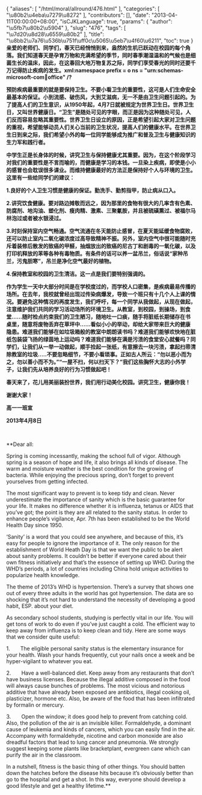 {
    "aliases": [
        "/html/moral/allround/476.html"
    ],
    "categories": [
        "\u80b2\u4eba\u7279\u8272"
    ],
    "contributors": [],
    "date": "2013-04-11T00:00:00+08:00",
    "isCJKLanguage": true,
    "params": {
        "author": "\u5fb7\u80b2\u5904"
    },
    "slug": "476",
    "tags": [
        "\u7d20\u8d28\u6559\u80b2"
    ],
    "title": "\u8bb2\u7a76\u536b\u751f\uff0c\u5065\u5eb7\u4f60\u6211",
    "toc": true
}
**亲爱的老师们、同学们，春天已经悄悄到来，盎然的生机已跃动在校园的每个角落。我们知道春天是孕育万物和充满希望的季节，同时春季潮湿温和的气候也是细菌生长的温床，因此，在这春回大地万物复苏之际，同学们享受春光的同时还要千万记得防止疾病的发生。xml:namespace prefix = o ns = "urn:schemas-microsoft-com:office:office" /?**

**预防疾病最重要的就是要保持卫生。不要小看卫生的重要性，这可是人们生命安全最基本的保证。小到流感、破伤风，大到艾滋病，无一不是由卫生问题引起的。为了提高人们的卫生意识，从1950年起，4月7日就被规定为世界卫生日。世界卫生日，又叫世界健康日。“卫生”是随处可见的字眼，而正是因为这种随处可见，人们反而容易忽略其重要性。世界卫生日设立的原因，正是希望引起大家对卫生问题的重视，希望能够动员人们关心当前的卫生状况，提高人们的健康水平。在世界卫生日到来之际，我们希望小外的每一位同学能够成为推广和普及卫生与健康知识的生力军和践行者。**

**中学生正是长身体的时候，讲究卫生与保持健康尤其重要。因为，在这个阶段学习对我们的重要性是不言而喻的，而健康是学习的本钱。一旦染上疾病，即使是小小的感冒也会耽误很多课业。而维持健康最好的方法正是保持好个人与环境的卫生。这里有一些给同学们的建议：**

**1.良好的个人卫生习惯是健康的保证。勤洗手、勤剪指甲，防止病从口入。**

**2.讲究饮食健康。要对路边摊敬而远之，因为那里的食物有很大的几率含有色素、防腐剂、地沟油、塑化剂、瘦肉精、激素、三聚氰胺，并且被硫磺熏过、被福尔马林泡过或者被水银浸过。**

**3.时刻保持室内空气畅通。空气流通在冬天能防止感冒，在夏天能延缓食物腐败，还可以防止室内二氧化碳浓度过高导致精神不振。另外，室内空气中很可能随时充斥着装修后散发的致癌的甲醛，抽烟放出的致癌的尼古丁和剧毒的一氧化碳，以及打印机释放的苯等各种有毒物质。有条件的话可以养一盆吊兰，俗话说“家种吊兰，污鬼胆寒”，吊兰是净化空气最好的植物。**

**4.保持教室和校园的卫生清洁。这一点是我们要特别强调的。**

**作为学生一天中大部分时间是在学校度过的，而学校人口密集，是疾病最易传播的场所。在去年，我校就曾经出现过传染病爆发，导致一个班只有十几个人上课的情况。要避免这种情况的再度发生，我们呼吁，每一个同学从我做起，从现在做起，注意维护我们共同的学习活动场所的环境卫生。从教室，到校园，到操场，到食堂……随时检点约束我们的卫生陋习，随地吐一口痰，随手将脏纸长期储存在书桌里，随意将废物丢弃在草坪中……看似小小的举动，却给大家带来巨大的健康隐患。难道我们能够在如垃圾箱般的教室中朗朗读书吗？难道我们能够欢快地在脏纸包装袋飞扬的绿茵地上运动吗？难道我们能够在满是污渍的食堂安心就餐吗？同学们，让我们从一举一动做起，顺手捡起一张纸，有意擦去一块污渍，拿起扫帚清除教室的垃圾…..不要忽略细节，不要小看琐事。正如古人所云：“勿以恶小而为之，勿以善小而不为。”“一屋不扫，何以扫天下？”我们这些胸怀大志的小外学子，让我们先从培养良好的行为习惯做起吧！**

**春天来了，花儿用美丽装扮世界，我们用行动美化校园。讲究卫生，健康你我！**

**谢谢大家！**

**高一一班宣**

**2013年4月8日**

 

 **Dear all:

Spring is coming incessantly, making the school full of vigor. Although spring is a season of hope and life, it also brings all kinds of disease. The warm and moisture weather is the best condition for the growing of bacteria. While enjoying the precious spring, don’t forget to prevent yourselves from getting infected.

The most significant way to prevent is to keep tidy and clean. Never underestimate the importance of sanity which is the basic guarantee for your life. It makes no difference whether it is influenza, tetanus or AIDS that you’ve got; the point is they are all related to the sanity status. In order to enhance people’s vigilance, Apr. 7th has been established to be the World Health Day since 1950.

‘Sanity’ is a word that you could see anywhere, and because of this, it’s easy for people to ignore the importance of it. The only reason for the establishment of World Heath Day is that we want the public to be alert about sanity problems. It couldn’t be better if everyone cared about their own fitness initiatively and that’s the essence of setting up WHD. During the WHD’s periods, a lot of countries including China hold unique activities to popularize health knowledge.

The theme of 2013’s WHD is hypertension. There’s a survey that shows one out of every three adults in the world has got hypertension. The data are so shocking that it’s not hard to understand the necessity of developing a good habit, ESP. about your diet.

As secondary school students, studying is perfectly vital in our life. You will get tons of work to do even if you’ve just caught a cold. The efficient way to keep away from influenza is to keep clean and tidy. Here are some ways that we consider quite useful:

1.       The eligible personal sanity status is the elementary insurance for your health. Wash your hands frequently, cut your nails once a week and be hyper-vigilant to whatever you eat.

2.       Have a well-balanced diet. Keep away from any restaurants that don’t have business licenses. Because the illegal additive composed in the food will always cause bunches of problems. The most vicious and notorious additive that have already been exposed are antibiotics, illegal cooking oil, plasticizer, hormone etc. Also, be aware of the food that has been infiltrated by formalin or mercury.

3.       Open the window; it does good help to prevent from catching cold. Also, the pollution of the air is an invisible killer. Formaldehyde, a dominant cause of leukemia and kinds of cancers, which you can easily find in the air. Accompany with formaldehyde, nicotine and carbon monoxide are also dreadful factors that lead to lung cancer and pneumonia. We strongly suggest keeping some plants like bracketplant, evergreen cane which can purify the air in the classroom.

In a nutshell, fitness is the basic thing of other things. You should batten down the hatches before the disease hits because it’s obviously better than go to the hospital and get a shot. In this way, everyone should develop a good lifestyle and get a healthy lifetime.** 